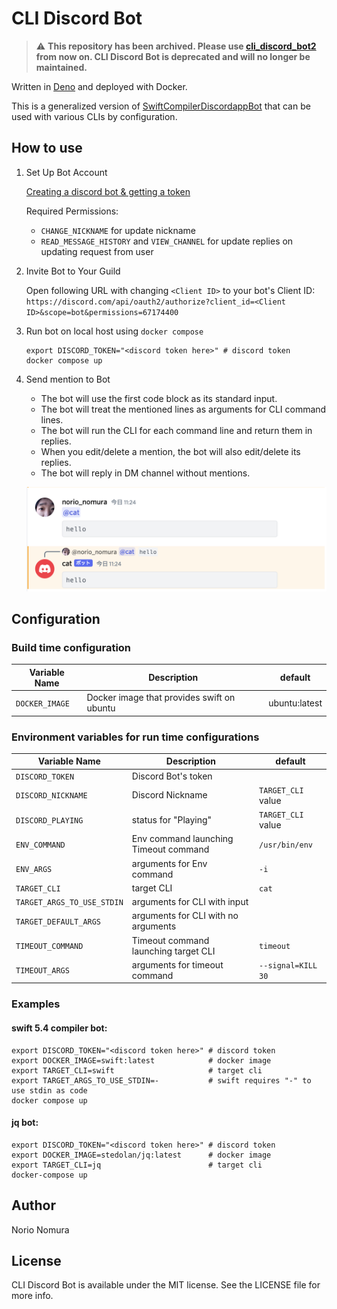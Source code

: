 # CLI Discord Bot

> ⚠️ **This repository has been archived. Please use [cli_discord_bot2](https://github.com/norio-nomura/cli_discord_bot2) from now on. CLI Discord Bot is deprecated and will no longer be maintained.**

Written in [Deno](https://deno.land) and deployed with Docker.

This is a generalized version of [SwiftCompilerDiscordappBot](https://github.com/norio-nomura/SwiftCompilerDiscordappBot) that can be used with various CLIs by configuration.

## How to use

1. Set Up Bot Account

   [Creating a discord bot & getting a token](https://github.com/reactiflux/discord-irc/wiki/Creating-a-discord-bot-&-getting-a-token)

   Required Permissions:

   - `CHANGE_NICKNAME` for update nickname
   - `READ_MESSAGE_HISTORY` and `VIEW_CHANNEL` for update replies on updating
     request from user

2. Invite Bot to Your Guild

   Open following URL with changing `<Client ID>` to your bot's Client ID:
   `https://discord.com/api/oauth2/authorize?client_id=<Client ID>&scope=bot&permissions=67174400`

3. Run bot on local host using `docker compose`
   ```terminal.sh-session
   export DISCORD_TOKEN="<discord token here>" # discord token
   docker compose up
   ```

4. Send mention to Bot

   - The bot will use the first code block as its standard input.
   - The bot will treat the mentioned lines as arguments for CLI command lines.
   - The bot will run the CLI for each command line and return them in replies.
   - When you edit/delete a mention, the bot will also edit/delete its replies.
   - The bot will reply in DM channel without mentions.

   ![screenshot](screenshot.png)

## Configuration

### Build time configuration

| Variable Name  | Description                                | default       |
| -------------- | ------------------------------------------ | ------------- |
| `DOCKER_IMAGE` | Docker image that provides swift on ubuntu | ubuntu:latest |

### Environment variables for run time configurations

| Variable Name              | Description                           | default            |
| -------------------------- | ------------------------------------- | ------------------ |
| `DISCORD_TOKEN`            | Discord Bot's token                   |                    |
| `DISCORD_NICKNAME`         | Discord Nickname                      | `TARGET_CLI` value |
| `DISCORD_PLAYING`          | status for "Playing"                  | `TARGET_CLI` value |
| `ENV_COMMAND`              | Env command launching Timeout command | `/usr/bin/env`     |
| `ENV_ARGS`                 | arguments for Env command             | `-i`               |
| `TARGET_CLI`               | target CLI                            | `cat`              |
| `TARGET_ARGS_TO_USE_STDIN` | arguments for CLI with input          |                    |
| `TARGET_DEFAULT_ARGS`      | arguments for CLI with no arguments   |                    |
| `TIMEOUT_COMMAND`          | Timeout command launching target CLI  | `timeout`          |
| `TIMEOUT_ARGS`             | arguments for timeout command         | `--signal=KILL 30` |

### Examples

#### swift 5.4 compiler bot:

```terminal.sh-session
export DISCORD_TOKEN="<discord token here>" # discord token
export DOCKER_IMAGE=swift:latest            # docker image
export TARGET_CLI=swift                     # target cli
export TARGET_ARGS_TO_USE_STDIN=-           # swift requires "-" to use stdin as code
docker compose up
```

#### jq bot:

```terminal.sh-session
export DISCORD_TOKEN="<discord token here>" # discord token
export DOCKER_IMAGE=stedolan/jq:latest      # docker image
export TARGET_CLI=jq                        # target cli
docker-compose up
```

## Author

Norio Nomura

## License

CLI Discord Bot is available under the MIT license. See the LICENSE file for
more info.
